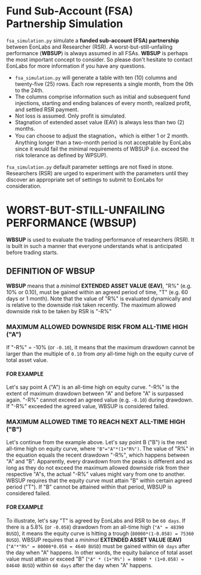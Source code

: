 
# Fund Sub-Account (FSA) Partnership Simulation

`fsa_simulation.py` simulate a **funded sub-account (FSA) partnership** between EonLabs and Researcher (RSR). A worst-but-still-unfailing performance (**WBSUP**) is always assumed in all FSAs. **WBSUP** is perhaps the most important concept to consider. So please don't hesitate to contact EonLabs for more information if you have any questions.

- `fsa_simulation.py` will generate a table with ten (10) columns and twenty-five (25) rows. Each row represents a single month, from the 0th to the 24th.
- The columns comprise information such as initial and subsequent fund injections, starting and ending balances of every month, realized profit, and settled RSR payment.
- Not loss is assumed. Only profit is simulated.
- Stagnation of extended asset value (EAV) is always less than two (2) months.
- You can choose to adjust the stagnation，which is either 1 or 2 month. Anything longer than a two-month period is not acceptable by EonLabs since it would fail the minimal requirements of WBSUP (i.e. exceed the risk tolerance as defined by WPSUP).

`fsa_simulation.py` default parameter settings are not fixed in stone. Researchers (RSR) are urged to experiment with the parameters until they discover an appropriate set of settings to submit to EonLabs for consideration.

# WORST-BUT-STILL-UNFAILING PERFORMANCE (WBSUP)

**WBSUP** is used to evaluate the trading performance of researchers (RSR). It is built in such a manner that everyone understands what is anticipated before trading starts.

## DEFINITION OF WBSUP

**WBSUP** means that a _minimal_ **EXTENDED ASSET VALUE (EAV)**, "R%" (e.g. 10% or 0.10), must be gained within an agreed period of time, "T" (e.g. 60 days or 1 month). Note that the value of "R%" is evaluated dynamically and is relative to the downside risk taken recently. The maximum allowed downside risk to be taken by RSR is "-R%"

### MAXIMUM ALLOWED DOWNSIDE RISK FROM ALL-TIME HIGH ("A")

If "-R%" = -10% (or `-0.10`), it means that the maximum drawdown cannot be larger than the multiple of `0.10` from _any_ all-time high on the equity curve of total asset value.

#### FOR EXAMPLE

Let's say point A ("A") is an all-time high on equity curve. "-R%" is the extent of maximum drawdown between "A" and before "A" is surpassed again. "-R%" cannot exceed an agreed value (e.g. `-0.10`) during drawdown. If "-R%" exceeded the agreed value, WBSUP is considered failed.

### MAXIMUM ALLOWED TIME TO REACH NEXT ALL-TIME HIGH ("B")

Let's continue from the example above. Let's say point B ("B") is the next all-time high on equity curve, where `"B"="A"*(1+"R%")`. The value of "R%" in the equation equals the recent drawdown "-R%", which happens between "A" and "B". Apparently, every drawdown from the peaks is different and as long as they do not exceed the maximum allowed downside risk from their respective "A"s, the actual "-R%" values might vary from one to another. WBSUP requires that the equity curve must attain "B" within certain agreed period ("T"). If "B" cannot be attained within that period, WBSUP is considered failed.

#### FOR EXAMPLE

To illustrate, let's say "T" is agreed by EonLabs and RSR to be `60 days`. If there is a 5.8% (or `-0.058`) drawdown from an all-time high (`"A" = 48390 BUSD`), it means the equity curve is hitting a trough (`80000*(1-0.058) = 75360 BUSD`).
WBSUP requires that a _minimal_ **EXTENDED ASSET VALUE (EAV)** (`"A"*"R%" = 80000*0.058 = 4640 BUSD`) must be gained within `60 days` after the day when "A" happens. In other words, the equity balance of total asset value must attain or exceed "B" (`"A" * (1+"R%") = 80000 * (1+0.058) = 84640 BUSD`) within `60 days` after the day when "A" happens.